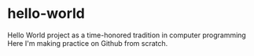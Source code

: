 # hello-world
Hello World project as a time-honored tradition in computer programming
Here I'm making practice on Github from scratch.
